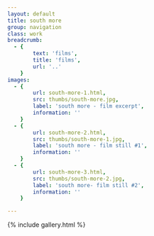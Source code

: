 ```yaml
---
layout: default
title: south more
group: navigation
class: work
breadcrumb:
  - {
  		text: 'films',
  		title: 'films',
  		url: '..'
	}
images:
  - {
		url: south-more-1.html, 
		src: thumbs/south-more.jpg,
		label: 'south more - film excerpt',
		information: ''
	}
  - {
		url: south-more-2.html, 
		src: thumbs/south-more-1.jpg,
		label: 'south more - film still #1',
		information: ''
	}
  - {
		url: south-more-3.html, 
		src: thumbs/south-more-2.jpg,
		label: 'south more- film still #2',
		information: ''
	}	

---
```


{% include gallery.html %}
